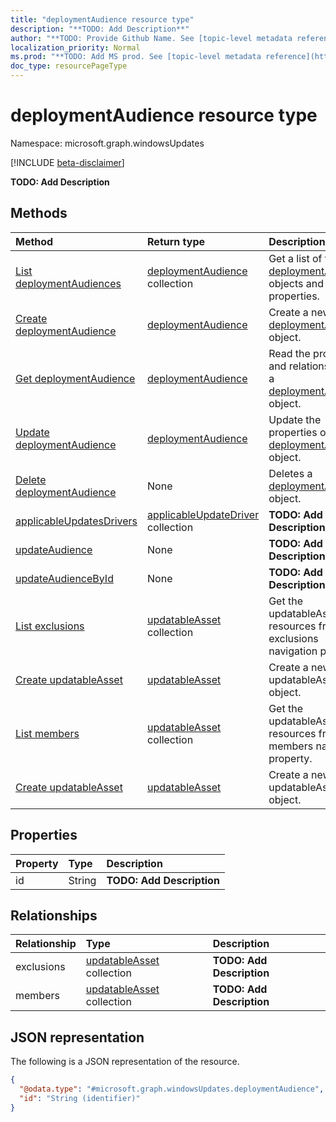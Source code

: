 ```yaml
---
title: "deploymentAudience resource type"
description: "**TODO: Add Description**"
author: "**TODO: Provide Github Name. See [topic-level metadata reference](https://msgo.azurewebsites.net/add/document/guidelines/metadata.html#topic-level-metadata)**"
localization_priority: Normal
ms.prod: "**TODO: Add MS prod. See [topic-level metadata reference](https://msgo.azurewebsites.net/add/document/guidelines/metadata.html#topic-level-metadata)**"
doc_type: resourcePageType
---
```


# deploymentAudience resource type

Namespace: microsoft.graph.windowsUpdates

[!INCLUDE [beta-disclaimer](../../includes/beta-disclaimer.md)]

**TODO: Add Description**

## Methods
|Method|Return type|Description|
|:---|:---|:---|
|[List deploymentAudiences](../api/deploymentaudience-list.md)|[deploymentAudience](../resources/windowsupdates-deploymentaudience.md) collection|Get a list of the [deploymentAudience](../resources/deploymentaudience.md) objects and their properties.|
|[Create deploymentAudience](../api/windowsupdates-deploymentaudience-create.md)|[deploymentAudience](../resources/windowsupdates-deploymentaudience.md)|Create a new [deploymentAudience](../resources/windowsupdates-deploymentaudience.md) object.|
|[Get deploymentAudience](../api/windowsupdates-deploymentaudience-get.md)|[deploymentAudience](../resources/windowsupdates-deploymentaudience.md)|Read the properties and relationships of a [deploymentAudience](../resources/windowsupdates-deploymentaudience.md) object.|
|[Update deploymentAudience](../api/windowsupdates-deploymentaudience-update.md)|[deploymentAudience](../resources/windowsupdates-deploymentaudience.md)|Update the properties of a [deploymentAudience](../resources/windowsupdates-deploymentaudience.md) object.|
|[Delete deploymentAudience](../api/windowsupdates-deploymentaudience-delete.md)|None|Deletes a [deploymentAudience](../resources/windowsupdates-deploymentaudience.md) object.|
|[applicableUpdatesDrivers](../api/windowsupdates-deploymentaudience-applicableupdatesdrivers.md)|[applicableUpdateDriver](../resources/windowsupdates-applicableupdatedriver.md) collection|**TODO: Add Description**|
|[updateAudience](../api/windowsupdates-deploymentaudience-updateaudience.md)|None|**TODO: Add Description**|
|[updateAudienceById](../api/windowsupdates-deploymentaudience-updateaudiencebyid.md)|None|**TODO: Add Description**|
|[List exclusions](../api/windowsupdates-deploymentaudience-list-exclusions.md)|[updatableAsset](../resources/windowsupdates-updatableasset.md) collection|Get the updatableAsset resources from the exclusions navigation property.|
|[Create updatableAsset](../api/windowsupdates-deploymentaudience-post-exclusions.md)|[updatableAsset](../resources/windowsupdates-updatableasset.md)|Create a new updatableAsset object.|
|[List members](../api/windowsupdates-deploymentaudience-list-members.md)|[updatableAsset](../resources/windowsupdates-updatableasset.md) collection|Get the updatableAsset resources from the members navigation property.|
|[Create updatableAsset](../api/windowsupdates-deploymentaudience-post-members.md)|[updatableAsset](../resources/windowsupdates-updatableasset.md)|Create a new updatableAsset object.|

## Properties
|Property|Type|Description|
|:---|:---|:---|
|id|String|**TODO: Add Description**|

## Relationships
|Relationship|Type|Description|
|:---|:---|:---|
|exclusions|[updatableAsset](../resources/windowsupdates-updatableasset.md) collection|**TODO: Add Description**|
|members|[updatableAsset](../resources/windowsupdates-updatableasset.md) collection|**TODO: Add Description**|

## JSON representation
The following is a JSON representation of the resource.
<!-- {
  "blockType": "resource",
  "keyProperty": "id",
  "@odata.type": "microsoft.graph.windowsUpdates.deploymentAudience",
  "openType": false
}
-->
``` json
{
  "@odata.type": "#microsoft.graph.windowsUpdates.deploymentAudience",
  "id": "String (identifier)"
}
```

